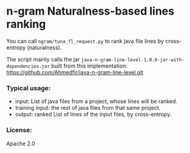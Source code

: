 # n-gram Naturalness-based lines ranking

You can call `ngram/tuna_fl_request.py` to rank java file lines by cross-entropy (naturalness).

The script mainly calls the jar `java-n-gram-line-level-1.0.0-jar-with-dependencies.jar` built from this implementation: https://github.com/Ahmedfir/java-n-gram-line-level.git


### Typical usage: 
- input: List of java files from a project, whose lines will be ranked.
- training input: the rest of java files from that same project.
- output: ranked List of lines of the input files, by cross-entropy.

### License: 
Apache 2.0


